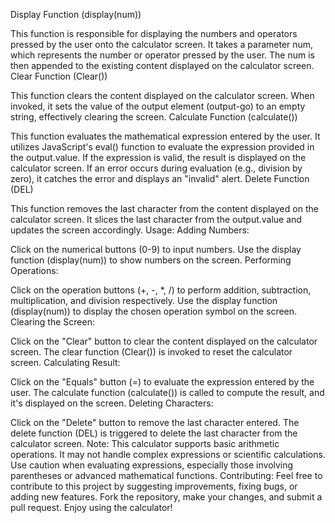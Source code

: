 Display Function (display(num))

This function is responsible for displaying the numbers and operators pressed by the user onto the calculator screen.
It takes a parameter num, which represents the number or operator pressed by the user.
The num is then appended to the existing content displayed on the calculator screen.
Clear Function (Clear())

This function clears the content displayed on the calculator screen.
When invoked, it sets the value of the output element (output-go) to an empty string, effectively clearing the screen.
Calculate Function (calculate())

This function evaluates the mathematical expression entered by the user.
It utilizes JavaScript's eval() function to evaluate the expression provided in the output.value.
If the expression is valid, the result is displayed on the calculator screen.
If an error occurs during evaluation (e.g., division by zero), it catches the error and displays an "invalid" alert.
Delete Function (DEL)

This function removes the last character from the content displayed on the calculator screen.
It slices the last character from the output.value and updates the screen accordingly.
Usage:
Adding Numbers:

Click on the numerical buttons (0-9) to input numbers.
Use the display function (display(num)) to show numbers on the screen.
Performing Operations:

Click on the operation buttons (+, -, \*, /) to perform addition, subtraction, multiplication, and division respectively.
Use the display function (display(num)) to display the chosen operation symbol on the screen.
Clearing the Screen:

Click on the "Clear" button to clear the content displayed on the calculator screen.
The clear function (Clear()) is invoked to reset the calculator screen.
Calculating Result:

Click on the "Equals" button (=) to evaluate the expression entered by the user.
The calculate function (calculate()) is called to compute the result, and it's displayed on the screen.
Deleting Characters:

Click on the "Delete" button to remove the last character entered.
The delete function (DEL) is triggered to delete the last character from the calculator screen.
Note:
This calculator supports basic arithmetic operations.
It may not handle complex expressions or scientific calculations.
Use caution when evaluating expressions, especially those involving parentheses or advanced mathematical functions.
Contributing:
Feel free to contribute to this project by suggesting improvements, fixing bugs, or adding new features.
Fork the repository, make your changes, and submit a pull request.
Enjoy using the calculator!
